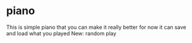 # piano
This is simple piano that you can make it really better 
for now it can save and load what you played 
New: random play
